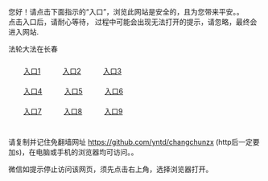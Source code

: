 您好！请点击下面指示的“入口”，浏览此网站是安全的，且为您带来平安。。 <br/>
点击入口后，请耐心等待， 过程中可能会出现无法打开的提示，请忽略，最终会进入网站. </br>

法轮大法在长春<br/>
<div style="padding:10px"><a style="margin:20px" target="_blank" href="https://da1wgovldt61x.cloudfront.net/2Qpsp?hfmnk" id="ccLink1" rel="nofollow">入口1</a> <a target="_blank" style="margin:20px" href="https://d10e9o1nir2gxm.cloudfront.net/2Qpsp?uyejqw" id="ccLink2" rel="nofollow">入口2</a> <a style="margin:20px" target="_blank" href="https://d1hm3vr9svl0u.cloudfront.net/2Qpsp?suzpgw" id="ccLink3" rel="nofollow">入口3</a></div>

<div style="padding:10px" ><a style="margin:20px" target="_blank" href="https://da1wgovldt61x.cloudfront.net/2Qpsp?hfmnk" id="ccLink4" rel="nofollow">入口4</a> <a style="margin:20px" href="https://d10e9o1nir2gxm.cloudfront.net/2Qpsp?uyejqw" target="_blank" id="ccLink5" rel="nofollow">入口5</a> <a style="margin:20px" href="https://d1hm3vr9svl0u.cloudfront.net/2Qpsp?suzpgw" target="_blank" id="ccLink6" rel="nofollow">入口6</a></div>

<div style="padding:10px"><a style="margin:20px" target="_blank" href="https://da1wgovldt61x.cloudfront.net/2Qpsp?hfmnk" id="ccLink7" rel="nofollow">入口7</a> <a style="margin:20px" href="https://d10e9o1nir2gxm.cloudfront.net/2Qpsp?uyejqw" target="_blank" id="ccLink8" rel="nofollow">入口8</a> <a style="margin:20px" target="_blank" href="https://d1hm3vr9svl0u.cloudfront.net/2Qpsp?suzpgw" id="ccLink9" rel="nofollow">入口9</a></div>

<br/>



请复制并记住免翻墙网址 https://github.com/yntd/changchunzx (http后一定要加s)，在电脑或手机的浏览器均可访问。。<br/>

微信如提示停止访问该网页，须先点击右上角，选择浏览器打开。

